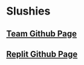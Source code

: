 # Slushies

## [Team Github Page](https://github.com/PunarvasuS/TheSlushies/blob/main/README.md#Week-Overview)

## [Replit Github Page](https://github.com/BrianZhang2016/Menu)
